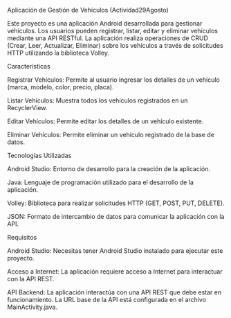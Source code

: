 Aplicación de Gestión de Vehículos (Actividad29Agosto)

Este proyecto es una aplicación Android desarrollada para gestionar vehículos. Los usuarios pueden registrar, listar, editar y eliminar vehículos mediante una API RESTful. La aplicación realiza operaciones de CRUD (Crear, Leer, Actualizar, Eliminar) sobre los vehículos a través de solicitudes HTTP utilizando la biblioteca Volley.

Características

Registrar Vehículos: Permite al usuario ingresar los detalles de un vehículo (marca, modelo, color, precio, placa).

Listar Vehículos: Muestra todos los vehículos registrados en un RecyclerView.

Editar Vehículos: Permite editar los detalles de un vehículo existente.

Eliminar Vehículos: Permite eliminar un vehículo registrado de la base de datos.

Tecnologías Utilizadas

Android Studio: Entorno de desarrollo para la creación de la aplicación.

Java: Lenguaje de programación utilizado para el desarrollo de la aplicación.

Volley: Biblioteca para realizar solicitudes HTTP (GET, POST, PUT, DELETE).

JSON: Formato de intercambio de datos para comunicar la aplicación con la API.

Requisitos

Android Studio: Necesitas tener Android Studio instalado para ejecutar este proyecto.

Acceso a Internet: La aplicación requiere acceso a Internet para interactuar con la API REST.

API Backend: La aplicación interactúa con una API REST que debe estar en funcionamiento. La URL base de la API está configurada en el archivo MainActivity.java.